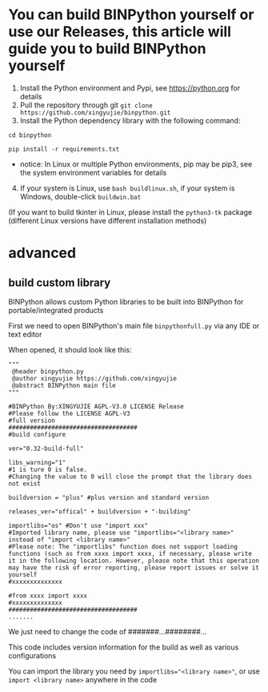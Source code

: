 # You can build BINPython yourself or use our Releases, this article will guide you to build BINPython yourself
1. Install the Python environment and Pypi, see https://python.org for details
2. Pull the repository through git
`git clone https://github.com/xingyujie/binpython.git`
3. Install the Python dependency library with the following command:  

`cd binpython`   

`pip install -r requirements.txt`

* notice: In Linux or multiple Python environments, pip may be pip3, see the system environment variables for details

4. If your system is Linux, use `bash buildlinux.sh`, if your system is Windows, double-click `buildwin.bat`  

(If you want to build tkinter in Linux, please install the `python3-tk` package (different Linux versions have different installation methods)
# advanced
## build custom library
BINPython allows custom Python libraries to be built into BINPython for portable/integrated products

First we need to open BINPython's main file `binpythonfull.py` via any IDE or text editor

When opened, it should look like this:
```
"""
 @header binpython.py
 @author xingyujie https://github.com/xingyujie
 @abstract BINPython main file
"""

#BINPython By:XINGYUJIE AGPL-V3.0 LICENSE Release
#Please follow the LICENSE AGPL-V3
#full version
####################################
#build configure

ver="0.32-build-full"

libs_warning="1"
#1 is ture 0 is false.
#Changing the value to 0 will close the prompt that the library does not exist

buildversion = "plus" #plus version and standard version

releases_ver="offical" + buildversion + "-building"

importlibs="os" #Don't use "import xxx" 
#Imported library name, please use "importlibs="<library name>" instead of "import <library name>"
#Please note: The "importlibs" function does not support loading functions (such as from xxxx import xxxx, if necessary, please write it in the following location. However, please note that this operation may have the risk of error reporting, please report issues or solve it yourself
#xxxxxxxxxxxxxx

#from xxxx import xxxx
#xxxxxxxxxxxxxx
####################################
.......
```

We just need to change the code of #######...########...  

This code includes version information for the build as well as various configurations   

You can import the library you need by `importlibs="<library name>"`, or use `import <library name>` anywhere in the code